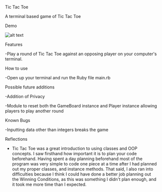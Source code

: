 Tic Tac Toe

A terminal based game of Tic Tac Toe

Demo

![alt text](https://imgur.com/45xscu0)

Features

-Play a round of Tic Tac Toe against an opposing player on your computer's terminal. 

How to use

-Open up your terminal and run the Ruby file main.rb

Possible future additions

-Addition of Privacy

-Module to reset both the GameBoard instance and Player instance allowing players to play another round

Known Bugs

-Inputting data other than integers breaks the game

Reflections

- Tic Tac Toe was a great introduction to using classes and OOP concepts. I saw firsthand how important it is to plan your code beforehand. Having spent a day planning beforehand most of the program was very simple to code one piece at a time after I had planned out my proper classes, and instance methods. That said, I also ran into difficulties because I think I could have done a better job planning out the Winning Conditions, as this was something I didn't plan enough, and it took me more time than I expected.
